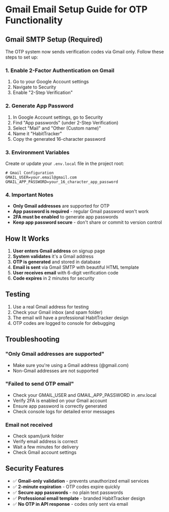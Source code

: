 # Gmail Email Setup Guide for OTP Functionality

## Gmail SMTP Setup (Required)

The OTP system now sends verification codes via Gmail only. Follow these steps to set up:

### 1. Enable 2-Factor Authentication on Gmail
1. Go to your Google Account settings
2. Navigate to Security
3. Enable "2-Step Verification"

### 2. Generate App Password
1. In Google Account settings, go to Security
2. Find "App passwords" (under 2-Step Verification)
3. Select "Mail" and "Other (Custom name)"
4. Name it "HabitTracker"
5. Copy the generated 16-character password

### 3. Environment Variables
Create or update your `.env.local` file in the project root:

```env
# Gmail Configuration
GMAIL_USER=your.email@gmail.com
GMAIL_APP_PASSWORD=your_16_character_app_password
```

### 4. Important Notes
- **Only Gmail addresses** are supported for OTP
- **App password is required** - regular Gmail password won't work
- **2FA must be enabled** to generate app passwords
- **Keep app password secure** - don't share or commit to version control

## How It Works

1. **User enters Gmail address** on signup page
2. **System validates** it's a Gmail address
3. **OTP is generated** and stored in database
4. **Email is sent** via Gmail SMTP with beautiful HTML template
5. **User receives email** with 6-digit verification code
6. **Code expires** in 2 minutes for security

## Testing

1. Use a real Gmail address for testing
2. Check your Gmail inbox (and spam folder)
3. The email will have a professional HabitTracker design
4. OTP codes are logged to console for debugging

## Troubleshooting

### "Only Gmail addresses are supported"
- Make sure you're using a Gmail address (@gmail.com)
- Non-Gmail addresses are not supported

### "Failed to send OTP email"
- Check your GMAIL_USER and GMAIL_APP_PASSWORD in .env.local
- Verify 2FA is enabled on your Gmail account
- Ensure app password is correctly generated
- Check console logs for detailed error messages

### Email not received
- Check spam/junk folder
- Verify email address is correct
- Wait a few minutes for delivery
- Check Gmail account settings

## Security Features

- ✅ **Gmail-only validation** - prevents unauthorized email services
- ✅ **2-minute expiration** - OTP codes expire quickly
- ✅ **Secure app passwords** - no plain text passwords
- ✅ **Professional email template** - branded HabitTracker design
- ✅ **No OTP in API response** - codes only sent via email 